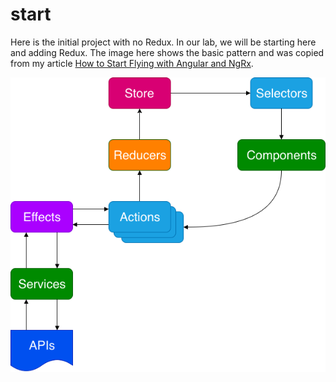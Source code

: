 # start

Here is the initial project with no Redux. In our lab, we will be starting here and adding Redux. The image here shows the basic pattern and was copied from my article [How to Start Flying with Angular and NgRx](https://indepth.dev/how-to-start-flying-with-angular-and-ngrx/).

![Redux Flow](./ReduxFlow.png)
